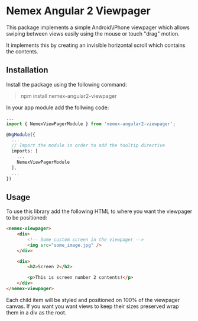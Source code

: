 # Nemex Angular 2 Viewpager

This package implements a simple Android\iPhone viewpager which allows swiping between
views easily using the mouse or touch "drag" motion.

It implements this by creating an invisible horizontal scroll which contains
the contents.

## Installation

Install the package using the following command:
> npm install nemex-angular2-viewpager

In your app module add the follwing code:
```typescript
...
import { NemexViewPagerModule } from 'nemex-angular2-viewpager';

@NgModule({
  ...
  // Import the module in order to add the tooltip directive
  imports: [
    ...
    NemexViewPagerModule
  ],
  ...
})
```

## Usage

To use this library add the following HTML to where you want the viewpager to be positioned:
```html
<nemex-viewpager>
    <div>
        <!-- Some custom screen in the viewpager -->
        <img src="some_image.jpg" />
    </div>

    <div>
        <h2>Screen 2</h2>

        <p>This is screen number 2 contents!</p>
    </div>
</nemex-viewpager>
```

Each child item will be styled and positioned on 100% of the viewpager canvas. If you want you want views to keep their sizes preserved wrap them in a div as the root.
